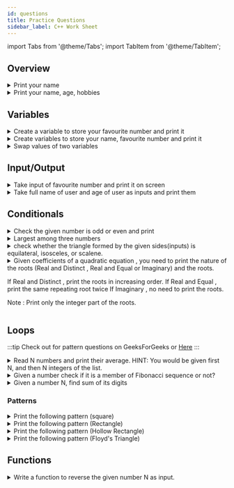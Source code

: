 ```yaml
---
id: questions
title: Practice Questions
sidebar_label: C++ Work Sheet
---
```

import Tabs from '@theme/Tabs';
import TabItem from '@theme/TabItem';

## Overview

<details>

  <summary>Print your name</summary>

```cpp title="my_name.cpp"
#include <iostream>

int main() {
  // Change string "YOUR NAME HERE" to your name
  std::cout << "YOUR NAME HERE" << std::endl;
  return 0;
}
```

</details>

<details>

  <summary>Print your name, age, hobbies </summary>

```cpp title="bio.cpp"
#include <iostream>

int main() {
  std::cout << "C++\n"; // \n is new line
  std::cout << 25 << std::endl;
  std::cout << "Coding" << std::endl;

  return 0;
}
```

</details>

## Variables

<details>
<summary>Create a variable to store your favourite number and print it</summary>

```cpp title="fav_num.cpp"
#include <iostream>

using namespace std;

int main() {
  // declare and initialize a variable
  int favNum = 3;
  // printing the variable value
  cout << favNum << endl;

  return 0;
}
```

</details>

<details>
<summary>Create variables to store your name, favourite number and print it</summary>

```cpp title="fav_num.cpp"
#include <iostream>

using namespace std;

int main() {
  // declare and initialize variables
  string myName = "C++";
  int favNum = 3;
  // printing the variable value
  cout << myName << endl;
  cout << favNum << endl;

  return 0;
}
```

</details>

<details>
<summary>Swap values of two variables</summary>

```cpp title="swap_values.cpp"
#include <iostream>

using namespace std;

int main() {
  int a = 10, b = 20;

  cout << "Before Swapping... A: " << a  << " B: " <<b << endl;

  // swapping values using third variable temp
  int temp = a;
  a = b;
  b = temp;

  cout << "After Swapping... A: " << a  << " B: " <<b << endl;
}
```

:::tip

<details>
<summary>Swap the values of two variables without using third variable</summary>

```cpp title="swap_values2.cpp"
#include <iostream>

using namespace std;

int main() {
  int a = 10, b = 20;

  cout << "Before Swapping... A: " << a  << " B: " <<b << endl;

  // swapping values wihtout using third variable
  a = a + b;
  b = a - b;
  a = a - b;

  cout << "After Swapping... A: " << a  << " B: " <<b << endl;
}
```

</details>
:::
</details>

## Input/Output

<details>
<summary>Take input of favourite number and print it on screen</summary>

```cpp title="numInput.cpp"
#include <iostream>

using namespace std;

int main() {
  int favNum;
  cout << "Enter yout fav.number: ";
  cin >> favNum;
  cout << favNum << endl;
  return 0;
}
```

</details>

<details>
<summary>Take full name of user and age of user as inputs and print them </summary>

```cpp title="stringInput.cpp"
#include <iostream>

using namespace std;

int main() {
  string name;
  cout << "Enter your name : ";
  // using getline since cin considers space as termination of input
  getline(cin, name);

  int age;
  cout << "Enter your age: ";
  cin >> age;

  cout << "Name: " << name << endl;
  cout << "Age: " << age << endl;

  return 0;
}

```

</details>

## Conditionals

<details>
<summary>Check the given number is odd or even and print</summary>

```cpp title="odd_even.cpp"
#include <iostream>

using namespace std;

int main() {
  // even odd and zero is neither even nor odd
  int n;
  cin >> n;

  if (n != 0) {
    if (n % 2 == 0) {
      cout << n <<" is even" << endl;
    } else {
      cout << n <<" is odd" << endl;
    }
  } else {
    cout << n <<" is neither odd nor even." << endl;
  }
  return 0;
}
```

</details>

<details>
<summary>Largest among three numbers</summary>

```cpp title="largest3.cpp"
#include <iostream>

using namespace std;

int main() {
  float a, b, c;
  cout << "Enter three numbers: ";
  cin >> a >> b >> c;

  if (a >= b) {
    if (a >= c) {
      cout << a <<" is the largest number." << endl;
    } else {
      cout << c <<" is the largest number." << endl;
    }
  } else {
    if (b >= c) {
      cout << b <<" is the largest number." << endl;
    } else {
      cout << c <<" is the largest number." << endl;
    }
  }

  /** // using logical operators in conditions
  if (a >= b && a >= c) {
    cout << a <<" is the largest number." << endl;
  }
  else if (b >= a && b >= c) {
    cout << b <<" is the largest number." << endl;
  }
  else {
    cout << c <<" is the largest number." << endl;
  }
  **/
}

```

</details>

<details>
<summary>check whether the triangle formed by the given sides(inputs) is equilateral, isosceles, or scalene.</summary>

```cpp title="triangle.cpp"
#include <iostream>

using namespace std;

int main() {
  int a, b, c;
  cout << "Enter three sides of the triangle: ";
  cin >> a >> b >> c;

// Check for equilateral triangle
  if (a == b && b == c) { //a = b = c
    cout << "Equilateral Triangle";
  }
  // Check for isoceles triangle
  else if (a == b || b == c || c == a) { // a=b or b = c or c = a
    cout << "Isoceles Triangle";
  }
  // Otherwise scalene triangle
  else {
    cout << "Scalene Triangle";
  }

  return 0;
}
```

</details>

<details>
<summary>
Given coefficients of a quadratic equation , you need to print the nature of the roots (Real and Distinct , Real and Equal or Imaginary) and the roots.

If Real and Distinct , print the roots in increasing order.
If Real and Equal , print the same repeating root twice
If Imaginary , no need to print the roots.

Note : Print only the integer part of the roots.

</summary>

```cpp title="quadratic_equation.cpp"
#include <cmath>
#include <iostream>

using namespace std;

int main() {
  int a, b, c, d;
  cin >> a >> b >> c;
  d = (b * b) - (4 * a * c);
  int root1 = (sqrt(d) - b) / (2 * a);
  int root2 = -1 * (sqrt(d) + b) / (2 * a);

  //   when b2 − 4ac is positive, we get two Real solutions
  if (d > 0 && a != 0) {
    cout << "Real and Distinct" << endl;
    cout << root2 << " " << root1 << endl;
  }
  // when it is zero we get just ONE real solution (both answers are the same)
  else if (d == 0 && a != 0) {
    cout << "Real and Equal" << endl;
    cout << root1 << " " << root1 << endl;
  }
  // when it is negative we get a pair of Complex solutions
  else {
    cout << "Imaginary" << endl;
  }

  return 0;
}
```

</details>

## Loops

:::tip
Check out for pattern questions on GeeksForGeeks or [Here](https://codescracker.com/cpp/program/cpp-program-print-star-pyramid-patterns.htm)
:::

<details>
<summary>Read N numbers and print their average. HINT: You would be given first N, and then N integers of the list.</summary>

```cpp title="average.cpp"
#include <iostream>

using namespace std;

int main() {
  int N, num, total= 0;
  cin >> N;
  int count = N;
  while(count--) {
    cin >> num;
    total += num;
  }
  cout << "Average :" << (total/N) << endl;
  return 0;
}
```

</details>

<details>
<summary>Given a number check if it is a member of Fibonacci sequence or not?</summary>

```cpp title="is_Fibonacci.cpp"
#include <iostream>

using namespace std;

int main() {
  int n, a = 0, b = 1, c = a + b;
  cin >> n;

  if(n == a || n == b) {
    cout << "Fibonacci Sequence Number" << endl;
    return 0;
  }

  while(c <= n) {
    if (n == c) {
      cout << "Fibonacci Sequence Number" << endl;
      return 0;
    }
    a = b;
    b = c;
    c = a + b;
  }
  cout << "Not a Fibonacci Sequence Number" << endl;

  return 0;
}
```

</details>

<details>
<summary>Given a number N, find sum of its digits</summary>

```cpp title="sum_of_digits.cpp"
#include <iostream>

using namespace std;

int main() {
  long long n;
  int rem, total = 0;
  cin >> n;

  while (n > 0) {
    rem = n % 10;
    total += rem;
    n /= 10;
  }
  cout << total << endl;

  return 0;
}
```

</details>

### Patterns

<details>
<summary>Print the following pattern (square)</summary>
<Tabs
  className="unique-tabs"
  defaultValue="_out"
  values={[
    {label: 'Input', value: '_in'},
    {label: 'Output', value: '_out'},
  ]}>
  <TabItem value="_in"><code>n = 5</code></TabItem>
  <TabItem value="_out">

  ```cpp
  * * * * *
  * * * * *
  * * * * *
  * * * * *
  * * * * * 
  ```
  </TabItem>
</Tabs>

```cpp title="pattern.cpp"
#include <iostream>

using namespace std;

int main() {
  int n;
  cin >> n;
  for (int i = 1; i <= n; i++) {
    for (int j = 1; j <= n; j++) {
      cout << "* ";
    }
    cout << endl;
  }

  return 0;
}
```
</details>

<details>
<summary>Print the following pattern (Rectangle)</summary>

<Tabs
  className="unique-tabs"
  defaultValue="_out"
  values={[
    {label: 'Input', value: '_in'},
    {label: 'Output', value: '_out'},
  ]}>
  <TabItem value="_in"><code>row = 4 col = 7</code></TabItem>
  <TabItem value="_out">

  ```cpp
  *******
  *******
  *******
  *******
  ```
  </TabItem>
</Tabs>

```cpp title="pattern.cpp"
#include <iostream>

using namespace std;

int main() {
  int row, col;
  cin >> row >> col;
  for (int i = 1; i <= row; i++) {
    for (int j = 1; j <= col; j++) {
      cout << "*";
    }
    cout << endl;
  }

  return 0;
}
```
</details>

<details>
<summary>Print the following pattern (Hollow Rectangle)</summary>

<Tabs
  className="unique-tabs"
  defaultValue="_out"
  values={[
    {label: 'Input', value: '_in'},
    {label: 'Output', value: '_out'},
  ]}>
  <TabItem value="_in"><code>row = 4 col = 8</code></TabItem>
  <TabItem value="_out">

  ```cpp
  ********
  *      *
  *      *
  ********
  ```
  </TabItem>
</Tabs>

```cpp title="pattern.cpp"
#include <iostream>

using namespace std;

int main() {
  int row, col;
  cin >> row >> col;
  for (int i = 1; i <= row; i++) {
    for (int j = 1; j <= col; j++) {
      if (i == 1 || i == row || j == 1 || j == col) {
        cout << "*";
      } else {
        cout << " ";
      }
    }
    cout << endl;
  }

  return 0;
}
```
</details>

<details>
<summary>Print the following pattern (Floyd's Triangle)</summary>

<Tabs
  className="unique-tabs"
  defaultValue="_out"
  values={[
    {label: 'Input', value: '_in'},
    {label: 'Output', value: '_out'},
  ]}>
  <TabItem value="_in"><code>n = 5</code></TabItem>
  <TabItem value="_out">

  ```cpp
  1 
  2 3 
  4 5 6 
  7 8 9 10 
  11 12 13 14 15
  ```
  </TabItem>
</Tabs>

```cpp title="pattern.cpp"
#include <iostream>

using namespace std;

int main() {
  int n, count = 1;
  cin >> n;
  for (int i = 1; i <= n; i++) {
    for (int j = 1; j <= i; j++) {
      cout << count << " ";
      count++;
    }
    cout << endl;
  }

  return 0;
}
```
</details>

## Functions

<details>
<summary>Write a function to reverse the given number N as input.</summary>

```cpp title="reverse_num.cpp"
#include <iostream>

using namespace std;

int reverse(int num) {
  int rev_num = 0;
  while (num > 0) {
    rev_num = rev_num * 10 + num % 10;
    num = num / 10;
  }
  return rev_num;
}

int main() {
  int num;
  cin >> num;
  int ans = 0;
  while (num > 0) {
    ans = ans * 10 + num % 10;
    num = num / 10;
  }

  cout << ans << endl;
  return 0;
}
```

</details>
